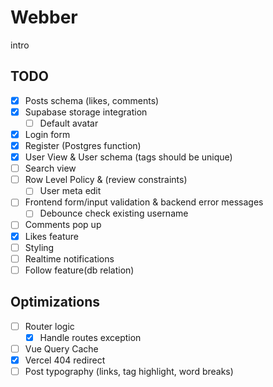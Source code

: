 # Webber

intro

## TODO

- [x] Posts schema (likes, comments)
- [x] Supabase storage integration
  - [ ] Default avatar
- [x] Login form
- [x] Register (Postgres function)
- [x] User View & User schema (tags should be unique)
- [ ] Search view
- [ ] Row Level Policy & (review constraints)
  - [ ] User meta edit
- [ ] Frontend form/input validation & backend error messages
  - [ ] Debounce check existing username
- [ ] Comments pop up
- [x] Likes feature
- [ ] Styling
- [ ] Realtime notifications
- [ ] Follow feature(db relation)

## Optimizations

- [ ] Router logic
  - [x] Handle routes exception
- [ ] Vue Query Cache
- [x] Vercel 404 redirect
- [ ] Post typography (links, tag highlight, word breaks)
